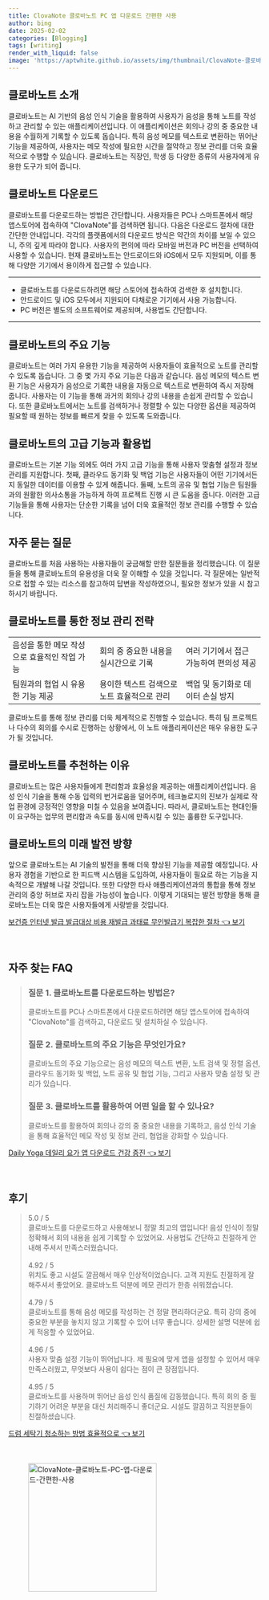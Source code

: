 ```yaml
---
title: ClovaNote 클로바노트 PC 앱 다운로드 간편한 사용
author: bing
date: 2025-02-02
categories: [Blogging]
tags: [writing]
render_with_liquid: false
image: 'https://aptwhite.github.io/assets/img/thumbnail/ClovaNote-클로바노트-PC-앱-다운로드-간편한-사용.webp'
---
```



<h2 id='클로바노트_소개'>클로바노트 소개</h2>

<p>클로바노트는 AI 기반의 음성 인식 기술을 활용하여 사용자가 음성을 통해 노트를 작성하고 관리할 수 있는 애플리케이션입니다. 이 애플리케이션은 회의나 강의 중 중요한 내용을 수월하게 기록할 수 있도록 돕습니다. 특히 음성 메모를 텍스트로 변환하는 뛰어난 기능을 제공하여, 사용자는 메모 작성에 필요한 시간을 절약하고 정보 관리를 더욱 효율적으로 수행할 수 있습니다. 클로바노트는 직장인, 학생 등 다양한 종류의 사용자에게 유용한 도구가 되어 줍니다.</p>

<h2 id='클로바노트_다운로드'>클로바노트 다운로드</h2>

<p>클로바노트를 다운로드하는 방법은 간단합니다. 사용자들은 PC나 스마트폰에서 해당 앱스토어에 접속하여 "ClovaNote"를 검색하면 됩니다. 다음은 다운로드 절차에 대한 간단한 안내입니다. 각각의 플랫폼에서의 다운로드 방식은 약간의 차이를 보일 수 있으니, 주의 깊게 따라야 합니다. 사용자의 편의에 따라 모바일 버전과 PC 버전을 선택하여 사용할 수 있습니다. 현재 클로바노트는 안드로이드와 iOS에서 모두 지원되며, 이를 통해 다양한 기기에서 용이하게 접근할 수 있습니다.</p>

<hr />

<ul>
    <li>클로바노트를 다운로드하려면 해당 스토어에 접속하여 검색한 후 설치합니다.</li>
    <li>안드로이드 및 iOS 모두에서 지원되어 다채로운 기기에서 사용 가능합니다.</li>
    <li>PC 버전은 별도의 소프트웨어로 제공되며, 사용법도 간단합니다.</li>
</ul>

<hr />

<h2 id='클로바노트_기능'>클로바노트의 주요 기능</h2>

<p>클로바노트는 여러 가지 유용한 기능을 제공하여 사용자들이 효율적으로 노트를 관리할 수 있도록 돕습니다. 그 중 몇 가지 주요 기능은 다음과 같습니다. 음성 메모의 텍스트 변환 기능은 사용자가 음성으로 기록한 내용을 자동으로 텍스트로 변환하여 즉시 저장해 줍니다. 사용자는 이 기능을 통해 과거의 회의나 강의 내용을 손쉽게 관리할 수 있습니다. 또한 클로바노트에서는 노트를 검색하거나 정렬할 수 있는 다양한 옵션을 제공하여 필요할 때 원하는 정보를 빠르게 찾을 수 있도록 도와줍니다.</p>

<h2 id='클로바노트_고급기능'>클로바노트의 고급 기능과 활용법</h2>

<p>클로바노트는 기본 기능 외에도 여러 가지 고급 기능을 통해 사용자 맞춤형 설정과 정보 관리를 지원합니다. 첫째, 클라우드 동기화 및 백업 기능은 사용자들이 어떤 기기에서든지 동일한 데이터를 이용할 수 있게 해줍니다. 둘째, 노트의 공유 및 협업 기능은 팀원들과의 원활한 의사소통을 가능하게 하여 프로젝트 진행 시 큰 도움을 줍니다. 이러한 고급 기능들을 통해 사용자는 단순한 기록을 넘어 더욱 효율적인 정보 관리를 수행할 수 있습니다.</p>

<h2 id='자주_묻는_질문'>자주 묻는 질문</h2>

<p>클로바노트를 처음 사용하는 사용자들이 궁금해할 만한 질문들을 정리했습니다. 이 질문들을 통해 클로바노트의 유용성을 더욱 잘 이해할 수 있을 것입니다. 각 질문에는 일반적으로 접할 수 있는 리소스를 참고하여 답변을 작성하였으니, 필요한 정보가 있을 시 참고하시기 바랍니다.</p>

<h2 id='클로바노트_사용_팁'>클로바노트를 통한 정보 관리 전략</h2>

<table>
    <tr>
        <td>음성을 통한 메모 작성으로 효율적인 작업 가능</td>
        <td>회의 중 중요한 내용을 실시간으로 기록</td>
        <td>여러 기기에서 접근 가능하여 편의성 제공</td>
    </tr>
    <tr>
        <td>팀원과의 협업 시 유용한 기능 제공</td>
        <td>용이한 텍스트 검색으로 노트 효율적으로 관리</td>
        <td>백업 및 동기화로 데이터 손실 방지</td>
    </tr>
</table>

<p>클로바노트를 통해 정보 관리를 더욱 체계적으로 진행할 수 있습니다. 특히 팀 프로젝트나 다수의 회의를 수시로 진행하는 상황에서, 이 노트 애플리케이션은 매우 유용한 도구가 될 것입니다.</p>

<h2 id='클로바노트_추천'>클로바노트를 추천하는 이유</h2>

<p>클로바노트는 많은 사용자들에게 편리함과 효율성을 제공하는 애플리케이션입니다. 음성 인식 기술을 통해 수동 입력의 번거로움을 덜어주며, 테크놀로지의 진보가 실제로 작업 환경에 긍정적인 영향을 미칠 수 있음을 보여줍니다. 따라서, 클로바노트는 현대인들이 요구하는 업무의 편리함과 속도를 동시에 만족시킬 수 있는 훌륭한 도구입니다.</p>

<h2 id='클로바노트_미래'>클로바노트의 미래 발전 방향</h2>

<p>앞으로 클로바노트는 AI 기술의 발전을 통해 더욱 향상된 기능을 제공할 예정입니다. 사용자 경험을 기반으로 한 피드백 시스템을 도입하여, 사용자들이 필요로 하는 기능을 지속적으로 개발해 나갈 것입니다. 또한 다양한 타사 애플리케이션과의 통합을 통해 정보 관리의 중앙 허브로 자리 잡을 가능성이 높습니다. 이렇게 기대되는 발전 방향을 통해 클로바노트는 더욱 많은 사용자들에게 사랑받을 것입니다.</p>


<p><a class="click-button" title="보건증 인터넷 발급 발급대상 비용 재발급 과태료 무인발급기 복잡한 절차" href="https://aptwhite.github.io/posts/%EB%B3%B4%EA%B1%B4%EC%A6%9D-%EC%9D%B8%ED%84%B0%EB%84%B7-%EB%B0%9C%EA%B8%89-%EB%B0%9C%EA%B8%89%EB%8C%80%EC%83%81-%EB%B9%84%EC%9A%A9-%EC%9E%AC%EB%B0%9C%EA%B8%89-%EA%B3%BC%ED%83%9C%EB%A3%8C-%EB%AC%B4%EC%9D%B8%EB%B0%9C%EA%B8%89%EA%B8%B0-%EB%B3%B5%EC%9E%A1%ED%95%9C-%EC%A0%88%EC%B0%A8/" rel="dofollow">보건증 인터넷 발급 발급대상 비용 재발급 과태료 무인발급기 복잡한 절차 👈 보기</a></p><br>
<h2 id='자주_찾는_FAQ'>자주 찾는 FAQ</h2>
<div itemscope="" itemtype="https://schema.org/FAQPage"> 
<blockquote> 
<div itemscope="" itemprop="mainEntity" itemtype="https://schema.org/Question"> 
<h3 itemprop="name">질문 1. 클로바노트를 다운로드하는 방법은?</h3> 
<div itemscope="" itemprop="acceptedAnswer" itemtype="https://schema.org/Answer"> 
<span itemprop="text"> 
<p>클로바노트를 PC나 스마트폰에서 다운로드하려면 해당 앱스토어에 접속하여 "ClovaNote"를 검색하고, 다운로드 및 설치하실 수 있습니다.</p> 
</span> 
</div> 
</div> 
<div itemscope="" itemprop="mainEntity" itemtype="https://schema.org/Question"> 
<h3 itemprop="name">질문 2. 클로바노트의 주요 기능은 무엇인가요?</h3> 
<div itemscope="" itemprop="acceptedAnswer" itemtype="https://schema.org/Answer"> 
<span itemprop="text"> 
<p>클로바노트의 주요 기능으로는 음성 메모의 텍스트 변환, 노트 검색 및 정렬 옵션, 클라우드 동기화 및 백업, 노트 공유 및 협업 기능, 그리고 사용자 맞춤 설정 및 관리가 있습니다.</p> 
</span> 
</div> 
</div> 
<div itemscope="" itemprop="mainEntity" itemtype="https://schema.org/Question"> 
<h3 itemprop="name">질문 3. 클로바노트를 활용하여 어떤 일을 할 수 있나요?</h3> 
<div itemscope="" itemprop="acceptedAnswer" itemtype="https://schema.org/Answer"> 
<span itemprop="text"> 
<p>클로바노트를 활용하여 회의나 강의 중 중요한 내용을 기록하고, 음성 인식 기술을 통해 효율적인 메모 작성 및 정보 관리, 협업을 강화할 수 있습니다.</p> 
</span> 
</div> 
</div> 
</blockquote> 
</div>
<p><a class="click-button" title="Daily Yoga 데일리 요가 앱 다운로드 건강 증진" href="https://aptwhite.github.io/posts/Daily-Yoga-%EB%8D%B0%EC%9D%BC%EB%A6%AC-%EC%9A%94%EA%B0%80-%EC%95%B1-%EB%8B%A4%EC%9A%B4%EB%A1%9C%EB%93%9C-%EA%B1%B4%EA%B0%95-%EC%A6%9D%EC%A7%84/" rel="dofollow">Daily Yoga 데일리 요가 앱 다운로드 건강 증진 👈 보기</a></p><br>
<h2 id='후기'>후기</h2>
<div itemscope itemtype="https://schema.org/Product">
  <blockquote>
  <div itemprop="review" itemscope itemtype="https://schema.org/Review">
      <div itemprop="reviewRating" itemscope itemtype="https://schema.org/Rating"> <span itemprop="ratingValue">5.0</span> / <span itemprop="bestRating">5</span> </div>
      <span itemprop="reviewBody">클로바노트를 다운로드하고 사용해보니 정말 최고의 앱입니다! 음성 인식이 정말 정확해서 회의 내용을 쉽게 기록할 수 있었어요. 사용법도 간단하고 친절하게 안내해 주셔서 만족스러웠습니다.</span>
  </div>
  <br>
  <div itemprop="review" itemscope itemtype="https://schema.org/Review">
      <div itemprop="reviewRating" itemscope itemtype="https://schema.org/Rating"> <span itemprop="ratingValue">4.92</span> / <span itemprop="bestRating">5</span> </div>
      <span itemprop="reviewBody">위치도 좋고 시설도 깔끔해서 매우 인상적이었습니다. 고객 지원도 친절하게 잘 해주셔서 좋았어요. 클로바노트 덕분에 메모 관리가 한층 쉬워졌습니다.</span>
  </div>
  <br>
  <div itemprop="review" itemscope itemtype="https://schema.org/Review">
      <div itemprop="reviewRating" itemscope itemtype="https://schema.org/Rating"> <span itemprop="ratingValue">4.79</span> / <span itemprop="bestRating">5</span> </div>
      <span itemprop="reviewBody">클로바노트를 통해 음성 메모를 작성하는 건 정말 편리하더군요. 특히 강의 중에 중요한 부분을 놓치지 않고 기록할 수 있어 너무 좋습니다. 상세한 설명 덕분에 쉽게 적응할 수 있었어요.</span>
  </div>
  <br>
  <div itemprop="review" itemscope itemtype="https://schema.org/Review">
      <div itemprop="reviewRating" itemscope itemtype="Rating"> <span itemprop="ratingValue">4.96</span> / <span itemprop="bestRating">5</span> </div>
      <span itemprop="reviewBody">사용자 맞춤 설정 기능이 뛰어납니다. 제 필요에 맞게 앱을 설정할 수 있어서 매우 만족스러웠고, 무엇보다 사용이 쉽다는 점이 큰 장점입니다.</span>
  </div>
  <br>
  <div itemprop="review" itemscope itemtype="https://schema.org/Review">
      <div itemprop="reviewRating" itemscope itemtype="https://schema.org/Rating"> <span itemprop="ratingValue">4.95</span> / <span itemprop="bestRating">5</span> </div>
      <span itemprop="reviewBody">클로바노트를 사용하며 뛰어난 음성 인식 품질에 감동했습니다. 특히 회의 중 필기하기 어려운 부분을 대신 처리해주니 좋더군요. 시설도 깔끔하고 직원분들이 친절하셨습니다.</span>
  </div>
  </blockquote>
</div>
<p><a class="click-button" title="드럼 세탁기 청소하는 방법 효율적으로" href="https://aptwhite.github.io/posts/%EB%93%9C%EB%9F%BC-%EC%84%B8%ED%83%81%EA%B8%B0-%EC%B2%AD%EC%86%8C%ED%95%98%EB%8A%94-%EB%B0%A9%EB%B2%95-%ED%9A%A8%EC%9C%A8%EC%A0%81%EC%9C%BC%EB%A1%9C/" rel="dofollow">드럼 세탁기 청소하는 방법 효율적으로 👈 보기</a></p><br>
<figure class="image"><img src="https://aptwhite.github.io/assets/img/thumbnail/ClovaNote-클로바노트-PC-앱-다운로드-간편한-사용.webp" alt="ClovaNote-클로바노트-PC-앱-다운로드-간편한-사용" width="256" height="256"></figure>